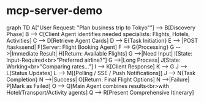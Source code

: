 # mcp-server-demo

graph TD
  A["User Request: \"Plan business trip to Tokyo\""] --> B[Discovery Phase]
  B --> C[Client Agent identifies needed specialists: Flights, Hotels, Activities]
  C --> D[Retrieve Agent Cards]
  D --> E{Task Initiation}
  E --> |POST /taskssend| F[Server: Flight Booking Agent]
  F --> G{Processing}
  G -->|Immediate Result| H[Return: Available Flights]
  G -->|Need Input| I[State: Input-Required&lt;br&gt;&quot;Preferred airline?&quot;]
  G -->|Long Process| J[State: Working&lt;br&gt;&quot;Comparing rates...&quot;]
  I --> K[Client Response]
  K --> G
  J --> L[Status Updates]
  L --> M[[Polling / SSE / Push Notifications]]
  J --> N{Task Completion}
  N -->|Success| O[Return: Final Flight Options]
  N -->|Failure| P[Mark as Failed]
  O --> Q[Main Agent combines results&lt;br&gt;with Hotel/Transport/Activity agents]
  Q --> R[Present Comprehensive Itinerary]
